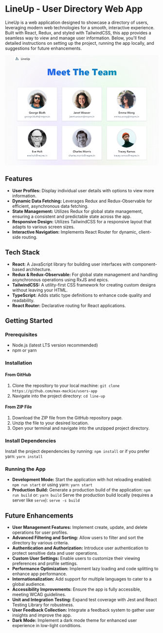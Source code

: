 # LineUp - User Directory Web App

LineUp is a web application designed to showcase a directory of users, leveraging modern web technologies for a smooth, interactive experience. Built with React, Redux, and styled with TailwindCSS, this app provides a seamless way to view and manage user information. Below, you'll find detailed instructions on setting up the project, running the app locally, and suggestions for future enhancements.

![screenshot](image.png)

## Features

- **User Profiles:** Display individual user details with options to view more information.
- **Dynamic Data Fetching:** Leverages Redux and Redux-Observable for efficient, asynchronous data fetching.
- **State Management:** Utilizes Redux for global state management, ensuring a consistent and predictable state across the app.
- **Responsive Design:** Utilizes TailwindCSS for a responsive layout that adapts to various screen sizes.
- **Interactive Navigation:** Implements React Router for dynamic, client-side routing.

## Tech Stack

- **React:** A JavaScript library for building user interfaces with component-based architecture.
- **Redux & Redux-Observable:** For global state management and handling asynchronous operations using RxJS and epics.
- **TailwindCSS:** A utility-first CSS framework for creating custom designs without leaving your HTML.
- **TypeScript:** Adds static type definitions to enhance code quality and readability.
- **React Router:** Declarative routing for React applications.

## Getting Started

### Prerequisites

- Node.js (latest LTS version recommended)
- npm or yarn

### Installation

#### From GitHub

1. Clone the repository to your local machine:
   `git clone https://github.com/max-mackie/users-app`
2. Navigate into the project directory:
   `cd line-up`

#### From ZIP File

1. Download the ZIP file from the GitHub repository page.
2. Unzip the file to your desired location.
3. Open your terminal and navigate into the unzipped project directory.

### Install Dependencies

Install the project dependencies by running:
`npm install`
or if you prefer yarn:
`yarn install`

### Running the App

- **Development Mode:**
  Start the application with hot reloading enabled:
  `npm run start`
  or using yarn:
  `yarn start`
- **Production Build:**
  Generate a production build of the application:
  `npm run build`
  or:
  `yarn build`
  Serve the production build locally (requires a server like `serve`):
  `serve -s build`

## Future Enhancements

- **User Management Features:** Implement create, update, and delete operations for user profiles.
- **Advanced Filtering and Sorting:** Allow users to filter and sort the directory by various criteria.
- **Authentication and Authorization:** Introduce user authentication to protect sensitive data and user operations.
- **Custom User Settings:** Enable users to customize their viewing preferences and profile settings.
- **Performance Optimization:** Implement lazy loading and code splitting to enhance app performance.
- **Internationalization:** Add support for multiple languages to cater to a global audience.
- **Accessibility Improvements:** Ensure the app is fully accessible, meeting WCAG guidelines.
- **Unit and Integration Testing:** Expand test coverage with Jest and React Testing Library for robustness.
- **User Feedback Collection:** Integrate a feedback system to gather user insights and improve the app.
- **Dark Mode:** Implement a dark mode theme for enhanced user experience in low-light conditions.
